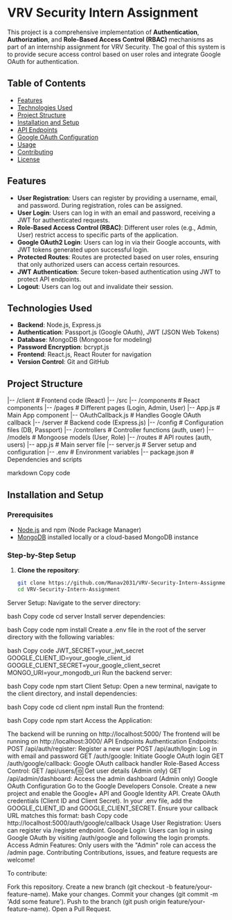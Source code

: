 # VRV Security Intern Assignment

This project is a comprehensive implementation of **Authentication**, **Authorization**, and **Role-Based Access Control (RBAC)** mechanisms as part of an internship assignment for VRV Security. The goal of this system is to provide secure access control based on user roles and integrate Google OAuth for authentication.

## Table of Contents
- [Features](#features)
- [Technologies Used](#technologies-used)
- [Project Structure](#project-structure)
- [Installation and Setup](#installation-and-setup)
- [API Endpoints](#api-endpoints)
- [Google OAuth Configuration](#google-oauth-configuration)
- [Usage](#usage)
- [Contributing](#contributing)
- [License](#license)

## Features

- **User Registration**: Users can register by providing a username, email, and password. During registration, roles can be assigned.
- **User Login**: Users can log in with an email and password, receiving a JWT for authenticated requests.
- **Role-Based Access Control (RBAC)**: Different user roles (e.g., Admin, User) restrict access to specific parts of the application.
- **Google OAuth2 Login**: Users can log in via their Google accounts, with JWT tokens generated upon successful login.
- **Protected Routes**: Routes are protected based on user roles, ensuring that only authorized users can access certain resources.
- **JWT Authentication**: Secure token-based authentication using JWT to protect API endpoints.
- **Logout**: Users can log out and invalidate their session.
  
## Technologies Used

- **Backend**: Node.js, Express.js
- **Authentication**: Passport.js (Google OAuth), JWT (JSON Web Tokens)
- **Database**: MongoDB (Mongoose for modeling)
- **Password Encryption**: bcrypt.js
- **Frontend**: React.js, React Router for navigation
- **Version Control**: Git and GitHub

## Project Structure

|-- /client # Frontend code (React) |-- /src |-- /components # React components |-- /pages # Different pages (Login, Admin, User) |-- App.js # Main App component |-- OAuthCallback.js # Handles Google OAuth callback |-- /server # Backend code (Express.js) |-- /config # Configuration files (DB, Passport) |-- /controllers # Controller functions (auth, user) |-- /models # Mongoose models (User, Role) |-- /routes # API routes (auth, users) |-- app.js # Main server file |-- server.js # Server setup and configuration |-- .env # Environment variables |-- package.json # Dependencies and scripts

markdown
Copy code

## Installation and Setup

### Prerequisites
- [Node.js](https://nodejs.org/) and npm (Node Package Manager)
- [MongoDB](https://www.mongodb.com/) installed locally or a cloud-based MongoDB instance

### Step-by-Step Setup

1. **Clone the repository**:
   ```bash
   git clone https://github.com/Manav2031/VRV-Security-Intern-Assignment.git
   cd VRV-Security-Intern-Assignment
Server Setup: Navigate to the server directory:

bash
Copy code
cd server
Install server dependencies:

bash
Copy code
npm install
Create a .env file in the root of the server directory with the following variables:

bash
Copy code
JWT_SECRET=your_jwt_secret
GOOGLE_CLIENT_ID=your_google_client_id
GOOGLE_CLIENT_SECRET=your_google_client_secret
MONGO_URI=your_mongodb_uri
Run the backend server:

bash
Copy code
npm start
Client Setup: Open a new terminal, navigate to the client directory, and install dependencies:

bash
Copy code
cd client
npm install
Run the frontend:

bash
Copy code
npm start
Access the Application:

The backend will be running on http://localhost:5000/
The frontend will be running on http://localhost:3000/
API Endpoints
Authentication Endpoints:
POST /api/auth/register: Register a new user
POST /api/auth/login: Log in with email and password
GET /auth/google: Initiate Google OAuth login
GET /auth/google/callback: Google OAuth callback handler
Role-Based Access Control:
GET /api/users/:id: Get user details (Admin only)
GET /api/admin/dashboard: Access the admin dashboard (Admin only)
Google OAuth Configuration
Go to the Google Developers Console.
Create a new project and enable the Google+ API and Google Identity API.
Create OAuth credentials (Client ID and Client Secret).
In your .env file, add the GOOGLE_CLIENT_ID and GOOGLE_CLIENT_SECRET.
Ensure your callback URL matches this format:
bash
Copy code
http://localhost:5000/auth/google/callback
Usage
User Registration: Users can register via /register endpoint.
Google Login: Users can log in using Google OAuth by visiting /auth/google and following the login prompts.
Access Admin Features: Only users with the "Admin" role can access the /admin page.
Contributing
Contributions, issues, and feature requests are welcome!

To contribute:

Fork this repository.
Create a new branch (git checkout -b feature/your-feature-name).
Make your changes.
Commit your changes (git commit -m 'Add some feature').
Push to the branch (git push origin feature/your-feature-name).
Open a Pull Request.
